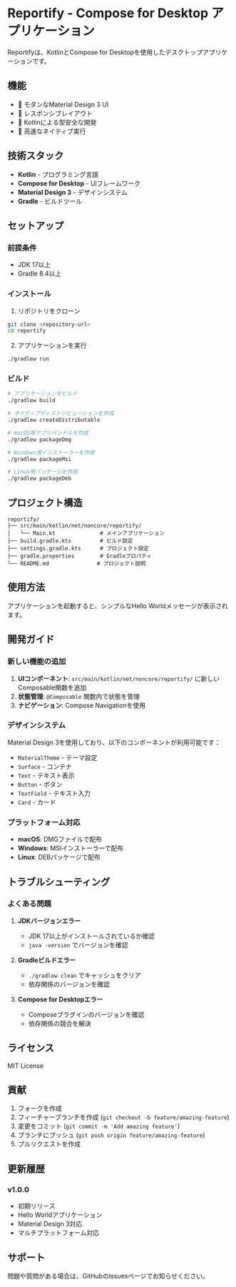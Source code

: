 # Reportify - Compose for Desktop アプリケーション

Reportifyは、KotlinとCompose for Desktopを使用したデスクトップアプリケーションです。

## 機能

- 🎨 モダンなMaterial Design 3 UI
- 📱 レスポンシブレイアウト
- 🔧 Kotlinによる型安全な開発
- 🚀 高速なネイティブ実行

## 技術スタック

- **Kotlin** - プログラミング言語
- **Compose for Desktop** - UIフレームワーク
- **Material Design 3** - デザインシステム
- **Gradle** - ビルドツール

## セットアップ

### 前提条件

- JDK 17以上
- Gradle 8.4以上

### インストール

1. リポジトリをクローン
```bash
git clone <repository-url>
cd reportify
```

2. アプリケーションを実行
```bash
./gradlew run
```

### ビルド

```bash
# アプリケーションをビルド
./gradlew build

# ネイティブディストリビューションを作成
./gradlew createDistributable

# macOS用アプリバンドルを作成
./gradlew packageDmg

# Windows用インストーラーを作成
./gradlew packageMsi

# Linux用パッケージを作成
./gradlew packageDeb
```

## プロジェクト構造

```
reportify/
├── src/main/kotlin/net/noncore/reportify/
│   └── Main.kt              # メインアプリケーション
├── build.gradle.kts         # ビルド設定
├── settings.gradle.kts      # プロジェクト設定
├── gradle.properties        # Gradleプロパティ
└── README.md               # プロジェクト説明
```

## 使用方法

アプリケーションを起動すると、シンプルなHello Worldメッセージが表示されます。

## 開発ガイド

### 新しい機能の追加

1. **UIコンポーネント**: `src/main/kotlin/net/noncore/reportify/` に新しいComposable関数を追加
2. **状態管理**: `@Composable` 関数内で状態を管理
3. **ナビゲーション**: Compose Navigationを使用

### デザインシステム

Material Design 3を使用しており、以下のコンポーネントが利用可能です：

- `MaterialTheme` - テーマ設定
- `Surface` - コンテナ
- `Text` - テキスト表示
- `Button` - ボタン
- `TextField` - テキスト入力
- `Card` - カード

### プラットフォーム対応

- **macOS**: DMGファイルで配布
- **Windows**: MSIインストーラーで配布
- **Linux**: DEBパッケージで配布

## トラブルシューティング

### よくある問題

1. **JDKバージョンエラー**
   - JDK 17以上がインストールされているか確認
   - `java -version` でバージョンを確認

2. **Gradleビルドエラー**
   - `./gradlew clean` でキャッシュをクリア
   - 依存関係のバージョンを確認

3. **Compose for Desktopエラー**
   - Composeプラグインのバージョンを確認
   - 依存関係の競合を解決

## ライセンス

MIT License

## 貢献

1. フォークを作成
2. フィーチャーブランチを作成 (`git checkout -b feature/amazing-feature`)
3. 変更をコミット (`git commit -m 'Add amazing feature'`)
4. ブランチにプッシュ (`git push origin feature/amazing-feature`)
5. プルリクエストを作成

## 更新履歴

### v1.0.0
- 初期リリース
- Hello Worldアプリケーション
- Material Design 3対応
- マルチプラットフォーム対応

## サポート

問題や質問がある場合は、GitHubのIssuesページでお知らせください。 